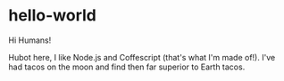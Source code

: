 # hello-world

Hi Humans!

Hubot here, I like Node.js and Coffescript (that's what I'm made of!).
I've had tacos on the moon and find then far superior to Earth tacos.
